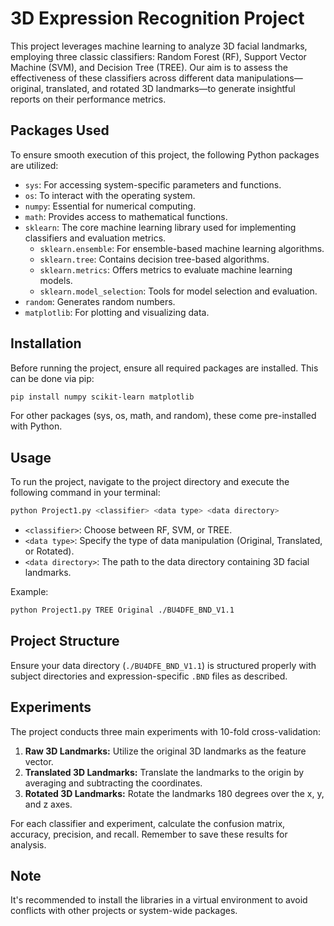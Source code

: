 # 3D Expression Recognition Project

This project leverages machine learning to analyze 3D facial landmarks, employing three classic classifiers: Random Forest (RF), Support Vector Machine (SVM), and Decision Tree (TREE). Our aim is to assess the effectiveness of these classifiers across different data manipulations—original, translated, and rotated 3D landmarks—to generate insightful reports on their performance metrics.

## Packages Used

To ensure smooth execution of this project, the following Python packages are utilized:

- `sys`: For accessing system-specific parameters and functions.
- `os`: To interact with the operating system.
- `numpy`: Essential for numerical computing.
- `math`: Provides access to mathematical functions.
- `sklearn`: The core machine learning library used for implementing classifiers and evaluation metrics.
  - `sklearn.ensemble`: For ensemble-based machine learning algorithms.
  - `sklearn.tree`: Contains decision tree-based algorithms.
  - `sklearn.metrics`: Offers metrics to evaluate machine learning models.
  - `sklearn.model_selection`: Tools for model selection and evaluation.
- `random`: Generates random numbers.
- `matplotlib`: For plotting and visualizing data.

## Installation

Before running the project, ensure all required packages are installed. This can be done via pip:

```bash
pip install numpy scikit-learn matplotlib
```

For other packages (sys, os, math, and random), these come pre-installed with Python.

## Usage

To run the project, navigate to the project directory and execute the following command in your terminal:

```bash
python Project1.py <classifier> <data type> <data directory>
```

- `<classifier>`: Choose between RF, SVM, or TREE.
- `<data type>`: Specify the type of data manipulation (Original, Translated, or Rotated).
- `<data directory>`: The path to the data directory containing 3D facial landmarks.

Example:

```bash
python Project1.py TREE Original ./BU4DFE_BND_V1.1
```

## Project Structure

Ensure your data directory (`./BU4DFE_BND_V1.1`) is structured properly with subject directories and expression-specific `.BND` files as described.

## Experiments

The project conducts three main experiments with 10-fold cross-validation:

1. **Raw 3D Landmarks:** Utilize the original 3D landmarks as the feature vector.
2. **Translated 3D Landmarks:** Translate the landmarks to the origin by averaging and subtracting the coordinates.
3. **Rotated 3D Landmarks:** Rotate the landmarks 180 degrees over the x, y, and z axes.

For each classifier and experiment, calculate the confusion matrix, accuracy, precision, and recall. Remember to save these results for analysis.

## Note

It's recommended to install the libraries in a virtual environment to avoid conflicts with other projects or system-wide packages.